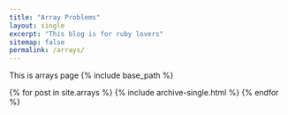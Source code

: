 ```yaml
---
title: "Array Problems"
layout: single
excerpt: "This blog is for ruby lovers"
sitemap: false
permalink: /arrays/
---
```


This is arrays page
{% include base_path %}

{% for post in site.arrays %}
  {% include archive-single.html %}
{% endfor %}